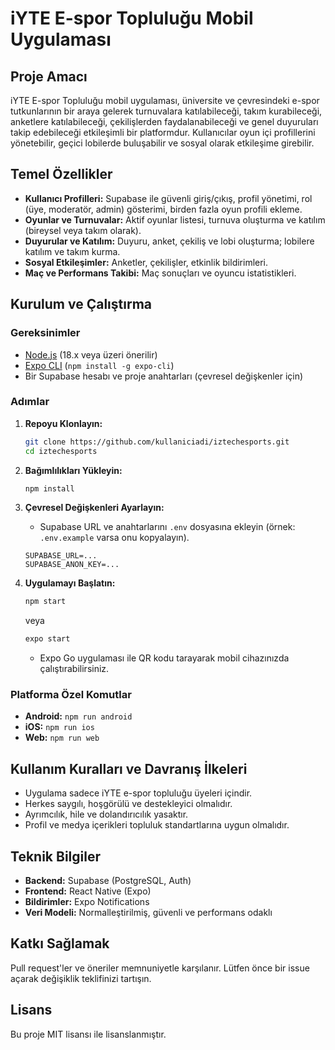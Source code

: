 # iYTE E-spor Topluluğu Mobil Uygulaması

## Proje Amacı

iYTE E-spor Topluluğu mobil uygulaması, üniversite ve çevresindeki e-spor tutkunlarının bir araya gelerek turnuvalara katılabileceği, takım kurabileceği, anketlere katılabileceği, çekilişlerden faydalanabileceği ve genel duyuruları takip edebileceği etkileşimli bir platformdur. Kullanıcılar oyun içi profillerini yönetebilir, geçici lobilerde buluşabilir ve sosyal olarak etkileşime girebilir.

## Temel Özellikler

- **Kullanıcı Profilleri:** Supabase ile güvenli giriş/çıkış, profil yönetimi, rol (üye, moderatör, admin) gösterimi, birden fazla oyun profili ekleme.
- **Oyunlar ve Turnuvalar:** Aktif oyunlar listesi, turnuva oluşturma ve katılım (bireysel veya takım olarak).
- **Duyurular ve Katılım:** Duyuru, anket, çekiliş ve lobi oluşturma; lobilere katılım ve takım kurma.
- **Sosyal Etkileşimler:** Anketler, çekilişler, etkinlik bildirimleri.
- **Maç ve Performans Takibi:** Maç sonuçları ve oyuncu istatistikleri.

## Kurulum ve Çalıştırma

### Gereksinimler

- [Node.js](https://nodejs.org/) (18.x veya üzeri önerilir)
- [Expo CLI](https://docs.expo.dev/get-started/installation/) (`npm install -g expo-cli`)
- Bir Supabase hesabı ve proje anahtarları (çevresel değişkenler için)

### Adımlar

1. **Repoyu Klonlayın:**
   ```bash
   git clone https://github.com/kullaniciadi/iztechesports.git
   cd iztechesports
   ```

2. **Bağımlılıkları Yükleyin:**
   ```bash
   npm install
   ```

3. **Çevresel Değişkenleri Ayarlayın:**
   - Supabase URL ve anahtarlarını `.env` dosyasına ekleyin (örnek: `.env.example` varsa onu kopyalayın).
   ```
   SUPABASE_URL=...
   SUPABASE_ANON_KEY=...
   ```

4. **Uygulamayı Başlatın:**
   ```bash
   npm start
   ```
   veya
   ```bash
   expo start
   ```
   - Expo Go uygulaması ile QR kodu tarayarak mobil cihazınızda çalıştırabilirsiniz.

### Platforma Özel Komutlar

- **Android:** `npm run android`
- **iOS:** `npm run ios`
- **Web:** `npm run web`

## Kullanım Kuralları ve Davranış İlkeleri

- Uygulama sadece iYTE e-spor topluluğu üyeleri içindir.
- Herkes saygılı, hoşgörülü ve destekleyici olmalıdır.
- Ayrımcılık, hile ve dolandırıcılık yasaktır.
- Profil ve medya içerikleri topluluk standartlarına uygun olmalıdır.

## Teknik Bilgiler

- **Backend:** Supabase (PostgreSQL, Auth)
- **Frontend:** React Native (Expo)
- **Bildirimler:** Expo Notifications
- **Veri Modeli:** Normalleştirilmiş, güvenli ve performans odaklı

## Katkı Sağlamak

Pull request'ler ve öneriler memnuniyetle karşılanır. Lütfen önce bir issue açarak değişiklik teklifinizi tartışın.

## Lisans

Bu proje MIT lisansı ile lisanslanmıştır. 